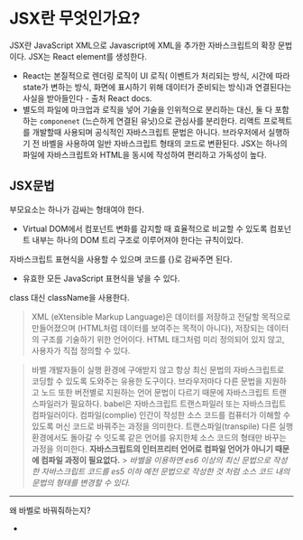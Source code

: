 # JSX란 무엇인가요?

JSX란 JavaScript XML으로 Javascript에 XML을 추가한 자바스크립트의 확장 문법이다.
JSX는 React element를 생성한다.

- React는 본질적으로 렌더링 로직이 UI 로직( 이벤트가 처리되는 방식, 시간에 따라 state가 변하는 방식, 화면에 표시하기 위해 데이터가 준비되는 방식)과 연결된다는 사실을 받아들인다 - 출처 React docs.
- 별도의 파일에 마크업과 로직을 넣어 기술을 인위적으로 분리하는 대신, 둘 다 포함하는 `componenet` (느슨하게 연결된 유닛)으로 관심사를 분리한다.
  리액트 프로젝트를 개발할때 사용되며 공식적인 자바스크립트 문법은 아니다.
  브라우저에서 실행하기 전 바벨을 사용하여 일반 자바스크립트 형태의 코드로 변환된다.
  JSX는 하나의 파일에 자바스크립트와 HTML을 동시에 작성하여 편리하고 가독성이 높다.

## JSX문법

부모요소는 하나가 감싸는 형태여야 한다.

- Virtual DOM에서 컴포넌트 변화를 감지할 때 효율적으로 비교할 수 있도록 컴포넌트 내부는 하나의 DOM 트리 구조로 이루어져야 한다는 규칙이있다.

자바스크립트 표현식을 사용할 수 있으며 코드를 {}로 감싸주면 된다.

- 유효한 모든 JavaScript 표현식을 넣을 수 있다.

class 대신 className을 사용한다.

> XML (eXtensible Markup Language)은 데이터를 저장하고 전달할 목적으로 만들어졌으며 (HTML처럼 데이터를 보여주는 목적이 아니다), 저장되는 데이터의 구조를 기술하기 위한 언어이다.
> HTML 태그처럼 미리 정의되어 있지 않고, 사용자가 직접 정의할 수 있다.

> 바벨
> 개발자들이 실행 환경에 구애받지 않고 항상 최신 문법의 자바스크립트로 코딩할 수 있도록 도와주는 유용한 도구이다.
> 브라우저마다 다른 문법을 지원하고 노드 또한 버전별로 지원하는 언어 문법이 다르기 때문에 자바스크립트 트랜스파일러가 필요하다. babel은 자바스크립트 트랜스파일러 또는 자바스크립트 컴파일러이다.
> 컴파일(complie) 인간이 작성한 소스 코드를 컴퓨터가 이해할 수 있도록 머신 코드로 바꿔주는 과정을 의미한다.
> 트랜스파일(transpile) 다른 실행 환경에서도 돌아갈 수 잇도록 같은 언어를 유지한체 소스 코드의 형태만 바꾸는 과정을 의미한다.
> **자바스크립트의 인터프리터 언어로 컴파일 언어가 아니기 때문에 컴파일 과정이 필요없다.** > _바벨을 이용하면 es6 이상의 최신 문법으로 작성한 자바스크립트 코드를 es5 이하 예전 문법으로 작성한 것 처럼 소스 코드 내의 문법의 형태를 변경할 수 있다._

---

왜 바벨로 바꿔줘하는지?

-
